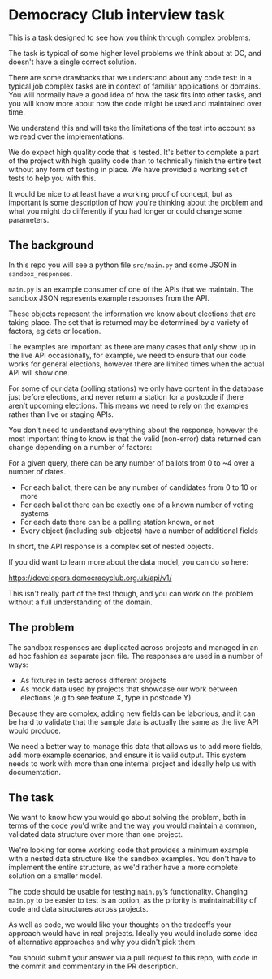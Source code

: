 # Democracy Club interview task

This is a task designed to see how you think through complex problems.

The task is typical of some higher level problems we think about at DC, and
doesn't have a single correct solution.

There are some drawbacks that we understand about any code test: in a typical
job complex tasks are in context of familiar applications or domains. You will
normally have a good idea of how the task fits into other tasks, and you will
know more about how the code might be used and maintained over time.

We understand this and will take the limitations of the test into account as we
read over the implementations.

We do expect high quality code that is tested. It's better to complete a part of
the project with high quality code than to technically finish the entire test
without any form of testing in place. We have provided a working set of
tests to help you with this.

It would be nice to at least have a working proof of concept, but as important
is some description of how you're thinking about the problem and what you might
do differently if you had longer or could change some parameters.

## The background

In this repo you will see a python file `src/main.py` and some JSON in
`sandbox_responses`.

`main.py` is an example consumer of one of the APIs that we
maintain. The sandbox JSON represents example responses from the API.

These objects represent the information we know about elections that are taking
place. The set that is returned may be determined by a variety of factors, eg
date or location.

The examples are important as there are many cases that only show up in the live
API occasionally, for example, we need to ensure that our code works for general
elections, however there are limited times when the actual API will show one.

For some of our data (polling stations) we only have content in the database
just before elections, and never return a station for a postcode if there aren’t
upcoming elections. This means we need to rely on the examples rather than live
or staging APIs.

You don't need to understand everything about the response, however the most
important thing to know is that the valid (non-error) data returned can change
depending on a number of factors:

For a given query, there can be any number of ballots from 0 to ~4 over a number
of dates.

* For each ballot, there can be any number of candidates from 0 to 10 or more
* For each ballot there can be exactly one of a known number of voting systems
* For each date there can be a polling station known, or not
* Every object (including sub-objects) have a number of additional fields

In short, the API response is a complex set of nested objects.

If you did want to learn more about the data model, you can do so here:

https://developers.democracyclub.org.uk/api/v1/

This isn't really part of the test though, and you can work on the problem 
without a full understanding of the domain. 

## The problem

The sandbox responses are duplicated across projects and managed in an ad hoc 
fashion as separate json file. The responses are used in a number of ways:

* As fixtures in tests across different projects
* As mock data used by projects that showcase our work between elections (e.g 
  to see feature X, type in postcode Y)

Because they are complex, adding new fields can be laborious, and it can be hard
to validate that the sample data is actually the same as the live API would
produce.

We need a better way to manage this data that allows us to add more fields, add
more example scenarios, and ensure it is valid output. This system needs to work
with more than one internal project and ideally help us with documentation.

## The task

We want to know how you would go about solving the problem, both in terms of the
code you'd write and the way you would maintain a common, validated data
structure over more than one project.

We're looking for some working code that provides a minimum example with a
nested data structure like the sandbox examples. You don't have to implement the
entire structure, as we'd rather have a more complete solution on a smaller
model.

The code should be usable for testing `main.py`’s functionality. Changing `main.py`
to be easier to test is an option, as the priority is maintainability of code
and data structures across projects.

As well as code, we would like your thoughts on the tradeoffs your approach
would have in real projects. Ideally you would include some idea of alternative
approaches and why you didn't pick them

You should submit your answer via a pull request to this repo, with code in the
commit and commentary in the PR description.
